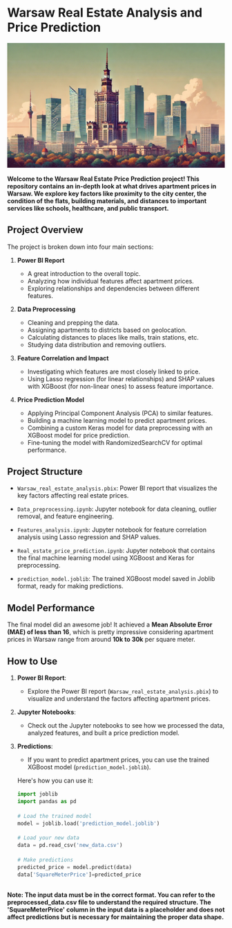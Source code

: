 # Warsaw Real Estate Analysis and Price Prediction

![Warsaw Real Estate](./warsaw.jpeg)

**Welcome to the Warsaw Real Estate Price Prediction project! This repository contains an in-depth look at what drives apartment prices in Warsaw. We explore key factors like proximity to the city center, the condition of the flats, building materials, and distances to important services like schools, healthcare, and public transport.**

## Project Overview

The project is broken down into four main sections:

1. **Power BI Report**
   - A great introduction to the overall topic.
   - Analyzing how individual features affect apartment prices.
   - Exploring relationships and dependencies between different features.

2. **Data Preprocessing**
   - Cleaning and prepping the data.
   - Assigning apartments to districts based on geolocation.
   - Calculating distances to places like malls, train stations, etc.
   - Studying data distribution and removing outliers.

3. **Feature Correlation and Impact**
   - Investigating which features are most closely linked to price.
   - Using Lasso regression (for linear relationships) and SHAP values with XGBoost (for non-linear ones) to assess feature importance.

4. **Price Prediction Model**
   - Applying Principal Component Analysis (PCA) to similar features.
   - Building a machine learning model to predict apartment prices.
   - Combining a custom Keras model for data preprocessing with an XGBoost model for price prediction.
   - Fine-tuning the model with RandomizedSearchCV for optimal performance.

## Project Structure

- `Warsaw_real_estate_analysis.pbix`: Power BI report that visualizes the key factors affecting real estate prices.
- `Data_preprocessing.ipynb`: Jupyter notebook for data cleaning, outlier removal, and feature engineering.
- `Features_analysis.ipynb`: Jupyter notebook for feature correlation analysis using Lasso regression and SHAP values.
- `Real_estate_price_prediction.ipynb`: Jupyter notebook that contains the final machine learning model using XGBoost and Keras for preprocessing.

- `prediction_model.joblib`: The trained XGBoost model saved in Joblib format, ready for making predictions.

## Model Performance

The final model did an awesome job! It achieved a **Mean Absolute Error (MAE) of less than 16**, which is pretty impressive considering apartment prices in Warsaw range from around **10k to 30k** per square meter.

## How to Use

1. **Power BI Report**:
   - Explore the Power BI report (`Warsaw_real_estate_analysis.pbix`) to visualize and understand the factors affecting apartment prices.

2. **Jupyter Notebooks**:
   - Check out the Jupyter notebooks to see how we processed the data, analyzed features, and built a price prediction model.

3. **Predictions**:
   - If you want to predict apartment prices, you can use the trained XGBoost model (`prediction_model.joblib`).

   Here's how you can use it:

   ```python
   import joblib
   import pandas as pd

   # Load the trained model
   model = joblib.load('prediction_model.joblib')

   # Load your new data
   data = pd.read_csv('new_data.csv')

   # Make predictions
   predicted_price = model.predict(data)
   data['SquareMeterPrice']=predicted_price



**Note: The input data must be in the correct format. You can refer to the preprocessed_data.csv file to understand the required structure. The 'SquareMeterPrice' column in the input data is a placeholder and does not affect predictions but is necessary for maintaining the proper data shape.**

